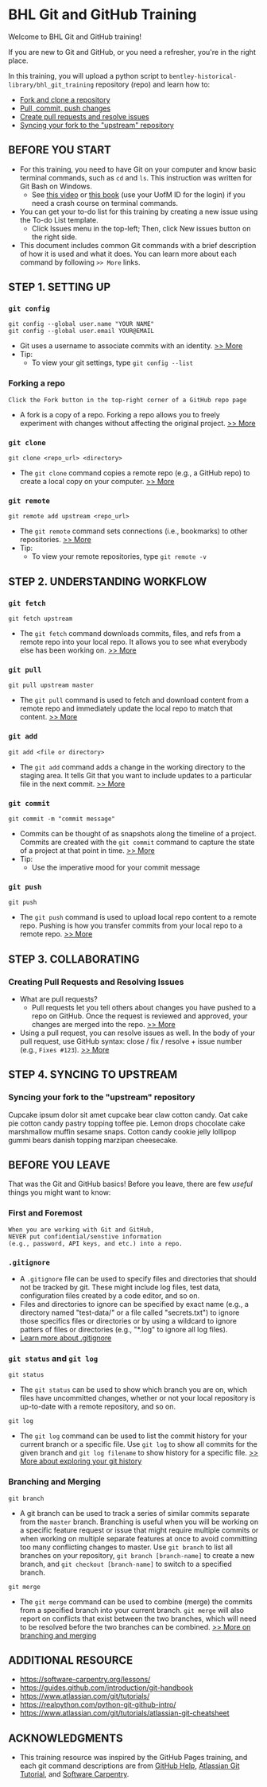 # BHL Git and GitHub Training

Welcome to BHL Git and GitHub training! 

If you are new to Git and GitHub, or you need a refresher, you're in the right place. 

In this training, you will upload a python script to `bentley-historical-library/bhl_git_training` repository (repo) and learn how to:
- [Fork and clone a repository](https://github.com/bentley-historical-library/bhl_git_training#step-1-setting-up) 
- [Pull, commit, push changes](https://github.com/bentley-historical-library/bhl_git_training#step-2-understanding-workflow)
- [Create pull requests and resolve issues](https://github.com/bentley-historical-library/bhl_git_training#step-3-collaborating)
- [Syncing your fork to the "upstream" repository](https://github.com/bentley-historical-library/bhl_git_training#step-4-syncing-to-upstream)

## BEFORE YOU START
- For this training, you need to have Git on your computer and know basic terminal commands, such as `cd` and `ls`. This instruction was written for Git Bash on Windows.
  - See [this video](https://learning.oreilly.com/videos/learn-python-the/9780134686011/9780134686011-CLICCWindows) or [this book](https://learning.oreilly.com/library/view/learn-python-the/9780133124316/app03.html) (use your UofM ID for the login) if you need a crash course on terminal commands. 
- You can get your to-do list for this training by creating a new issue using the To-do List template.
  - Click Issues menu in the top-left; Then, click New issues button on the right side.
- This document includes common Git commands with a brief description of how it is used and what it does. You can learn more about each command by following `>> More` links.

## STEP 1. SETTING UP
### `git config`
```
git config --global user.name "YOUR NAME"
git config --global user.email YOUR@EMAIL
``` 
- Git uses a username to associate commits with an identity. [>> More](http://swcarpentry.github.io/git-novice/02-setup/index.html)
- Tip: 
  - To view your git settings, type `git config --list`

### Forking a repo
```
Click the Fork button in the top-right corner of a GitHub repo page
```
- A fork is a copy of a repo. Forking a repo allows you to freely experiment with changes without affecting the original project. [>> More](https://help.github.com/en/articles/fork-a-repo)

### `git clone`
```
git clone <repo_url> <directory>
```
- The `git clone` command copies a remote repo (e.g., a GitHub repo) to create a local copy on your computer. [>> More](https://www.atlassian.com/git/tutorials/setting-up-a-repository/git-clone)

### `git remote`
```
git remote add upstream <repo_url>
```
- The `git remote` command sets connections (i.e., bookmarks) to other repositories. [>> More](https://www.atlassian.com/git/tutorials/syncing)
- Tip:
  - To view your remote repositories, type `git remote -v`

## STEP 2. UNDERSTANDING WORKFLOW
### `git fetch`
```
git fetch upstream
```
- The `git fetch` command downloads commits, files, and refs from a remote repo into your local repo. It allows you to see what everybody else has been working on. [>> More](https://www.atlassian.com/git/tutorials/syncing/git-fetch)

### `git pull`
```
git pull upstream master
```
- The `git pull` command is used to fetch and download content from a remote repo and immediately update the local repo to match that content. [>> More](https://www.atlassian.com/git/tutorials/syncing/git-pull)

### `git add`
```
git add <file or directory>
```
- The `git add` command adds a change in the working directory to the staging area. It tells Git that you want to include updates to a particular file in the next commit. [>> More](https://www.atlassian.com/git/tutorials/saving-changes)

### `git commit`
```
git commit -m "commit message"
```
- Commits can be thought of as snapshots along the timeline of a project. Commits are created with the `git commit` command to capture the state of a project at that point in time. [>> More](https://www.atlassian.com/git/tutorials/saving-changes/git-commit)
- Tip:
  - Use the imperative mood for your commit message

### `git push`
```
git push
```
- The `git push` command is used to upload local repo content to a remote repo. Pushing is how you transfer commits from your local repo to a remote repo. [>> More](https://www.atlassian.com/git/tutorials/syncing/git-push)

## STEP 3. COLLABORATING 
### Creating Pull Requests and Resolving Issues
- What are pull requests? 
  - Pull requests let you tell others about changes you have pushed to a repo on GitHub. Once the request is reviewed and approved, your changes are merged into the repo. [>> More](https://help.github.com/en/articles/about-pull-requests)
- Using a pull request, you can resolve issues as well. In the body of your pull request, use GitHub syntax: close / fix / resolve + issue number (e.g., `Fixes #123`). [>> More](https://help.github.com/en/articles/closing-issues-using-keywords)

## STEP 4. SYNCING TO UPSTREAM
### Syncing your fork to the "upstream" repository

Cupcake ipsum dolor sit amet cupcake bear claw cotton candy. Oat cake pie cotton candy pastry topping toffee pie. Lemon drops chocolate cake marshmallow muffin sesame snaps. Cotton candy cookie jelly lollipop gummi bears danish topping marzipan cheesecake.

## BEFORE YOU LEAVE
That was the Git and GitHub basics! Before you leave, there are few *useful* things you might want to know:

### First and Foremost
```
When you are working with Git and GitHub, 
NEVER put confidential/senstive information 
(e.g., password, API keys, and etc.) into a repo.
```

### `.gitignore`
- A `.gitignore` file can be used to specify files and directories that should not be tracked by git. These might include log files, test data, configuration files created by a code editor, and so on.
- Files and directories to ignore can be specified by exact name (e.g., a directory named "test-data/" or a file called "secrets.txt") to ignore those specifics files or directories or by using a wildcard to ignore patters of files or directories (e.g., "*.log" to ignore all log files).
- [Learn more about .gitignore](http://swcarpentry.github.io/git-novice/06-ignore/index.html)

### `git status` and `git log`
```
git status
```
- The `git status` can be used to show which branch you are on, which files have uncommitted changes, whether or not your local repository is up-to-date with a remote repository, and so on.

```
git log
```
- The `git log` command can be used to list the commit history for your current branch or a specific file. Use `git log` to show all commits for the given branch and `git log filename` to show history for a specific file. [>> More about exploring your git history](http://swcarpentry.github.io/git-novice/05-history/index.html)

### Branching and Merging
```
git branch
```
- A git branch can be used to track a series of similar commits separate from the `master` branch. Branching is useful when you will be working on a specific feature request or issue that might require multiple commits or when working on multiple separate features at once to avoid committing too many conflicting changes to master. Use `git branch` to list all branches on your repository, `git branch [branch-name]` to create a new branch, and `git checkout [branch-name]` to switch to a specified branch.

```
git merge
```
- The `git merge` command can be used to combine (merge) the commits from a specified branch into your current branch. `git merge` will also report on conflicts that exist between the two branches, which will need to be resolved before the two branches can be combined. [>> More on branching and merging](https://git-scm.com/book/en/v2/Git-Branching-Basic-Branching-and-Merging)

## ADDITIONAL RESOURCE
- https://software-carpentry.org/lessons/
- https://guides.github.com/introduction/git-handbook
- https://www.atlassian.com/git/tutorials/
- https://realpython.com/python-git-github-intro/
- https://www.atlassian.com/git/tutorials/atlassian-git-cheatsheet

## ACKNOWLEDGMENTS
- This training resource was inspired by the GitHub Pages training, and each git command descriptions are from [GitHub Help](https://help.github.com), [Atlassian Git Tutorial](https://www.atlassian.com/git/tutorials), and [Software Carpentry](https://software-carpentry.org/lessons/index.html).